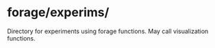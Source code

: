 forage/experims/
===
Directory for experiments using forage functions.  May call
visualization functions.
